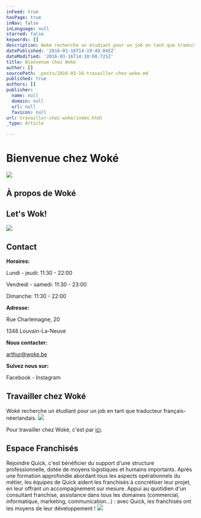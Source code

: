 ```yaml
---
inFeed: true
hasPage: true
inNav: false
inLanguage: null
starred: false
keywords: []
description: Woké recherche un étudiant pour un job en tant que traducteur français-néerlandais.
datePublished: '2016-03-16T14:19:49.042Z'
dateModified: '2016-03-16T14:10:08.725Z'
title: Bienvenue chez Woké
author: []
sourcePath: _posts/2016-03-16-travailler-chez-woke.md
published: true
authors: []
publisher:
  name: null
  domain: null
  url: null
  favicon: null
url: travailler-chez-woke/index.html
_type: Article

---
```

# Bienvenue chez Woké
![](https://the-grid-user-content.s3-us-west-2.amazonaws.com/e56c6d0a-2ffc-4805-be06-2d13b4e0fb4c.jpg)

## À propos de Woké

## Let's Wok!
![](https://the-grid-user-content.s3-us-west-2.amazonaws.com/02403c33-5995-4c69-9508-401414ea9caa.jpg)

## Contact

**Horaires:**

Lundi - jeudi: 11:30 - 22:00 

Vendredi - samedi: 
11:30 - 23:00 

Dimanche: 
11:30 - 22:00

**Adresse:**

Rue Charlemagne, 20

1348 Louvain-La-Neuve

**Nous contacter:**

arthur@woke.be

**Suivez nous sur:**

Facebook - Instagram 

## Travailler chez Woké

Woké recherche un étudiant pour un job en tant que traducteur français-néerlandais.
![](https://the-grid-user-content.s3-us-west-2.amazonaws.com/74ac71a2-e9d4-4044-9fa8-ae05b884acb3.jpg)

Pour travailler chez Woké, c'est par [ici][0].

## Espace Franchisés

Rejoindre Quick, c'est bénéficier du support d'une structure professionnelle, dotée de moyens logistiques et humains importants. Après une formation approfondie abordant tous les aspects opérationnels du métier, les équipes de Quick aident les franchisés à concrétiser leur projet, en leur offrant un accompagnement sur mesure. Appui au quotidien d'un consultant franchise, assistance dans tous les domaines (commercial, informatique, marketing, communication...) : avec Quick, les franchisés ont les moyens de leur développement !
![](https://the-grid-user-content.s3-us-west-2.amazonaws.com/cda1df84-2bc7-42fc-96b9-e59031c2882a.png)

[0]: http://student.be/fr/jobs-etudiants/traducteur-francais-vers-neerlandais